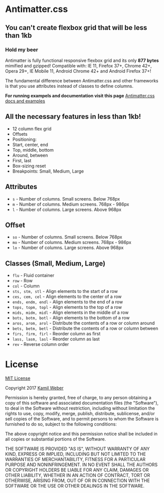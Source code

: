 # Antimatter.css

## You can't create flexbox grid that will be less than 1kb

### Hold my beer

Antimatter is fully functional responsive flexbox grid and its only **877 bytes** mimified and gzipped!
Compatible with: IE 11, Firefox 37+, Chrome 42+, Opera 29+, IE Mobile 11, Android Chrome 42+ and Android Firefox 37+!

The fundamental difference between Antimatter.css and other frameworks is that you use attributes instead of classes to define columns.

**For running exampels and documentation visit this page** [Antimatter.css docs and examples](http://kamilweber.pl/bundle/antimattercss/example/index.html)

## All the necessary features in less than 1kb!

* 12 column flex grid
* Offsets
* Positioning:
 * Start, center, end
 * Top, middle, bottom
 * Around, between
 * First, last
* Box-sizing reset
* Breakpoints: Small, Medium, Large

## Attributes

* `s` - Number of columns. Small screens. Below 768px
* `m` - Number of columns. Medium screens. 768px - 986px
* `l` - Number of columns. Large screens. Above 968px

## Offset

* `so` - Number of columns. Small screens. Below 768px
* `mo` - Number of columns. Medium screens. 768px - 986px
* `lo` - Number of columns. Large screens. Above 968px

## Classes (Small, Medium, Large)

* `flu` - Fluid container
* `row` - Row
* `col` - Column
* `sts, stm, stl` - Align elements to the start of a row
* `ces, cem, cel` - Align elements to the center of a row
* `ends, endm, endl` - Align elements to the end of a row
* `tops, topm, topl` - Align elements to the top of a row
* `mids, midm, midl` - Align elements in the middle of a row
* `bots, botm, botl` - Align elements to the bottom of a row
* `aros, arom, arol` - Distribute the contents of a row or column around
* `bets, betm, betl` - Distribute the contents of a row or column between
* `firs, firm, firl` - Reorder column as first
* `lass, lasm, lasl` - Reorder column as last
* `rev` - Reverse column order

# License

[MIT License](https://opensource.org/licenses/mit-license.html)

Copyright 2017 [Kamil Weber](http://kamilweber.pl/)

Permission is hereby granted, free of charge, to any person obtaining a copy of this software and associated documentation files (the "Software"), to deal in the Software without restriction, including without limitation the rights to use, copy, modify, merge, publish, distribute, sublicense, and/or sell copies of the Software, and to permit persons to whom the Software is furnished to do so, subject to the following conditions:

The above copyright notice and this permission notice shall be included in all copies or substantial portions of the Software.

THE SOFTWARE IS PROVIDED "AS IS", WITHOUT WARRANTY OF ANY KIND, EXPRESS OR IMPLIED, INCLUDING BUT NOT LIMITED TO THE WARRANTIES OF MERCHANTABILITY, FITNESS FOR A PARTICULAR PURPOSE AND NONINFRINGEMENT. IN NO EVENT SHALL THE AUTHORS OR COPYRIGHT HOLDERS BE LIABLE FOR ANY CLAIM, DAMAGES OR OTHER LIABILITY, WHETHER IN AN ACTION OF CONTRACT, TORT OR OTHERWISE, ARISING FROM, OUT OF OR IN CONNECTION WITH THE SOFTWARE OR THE USE OR OTHER DEALINGS IN THE SOFTWARE.
